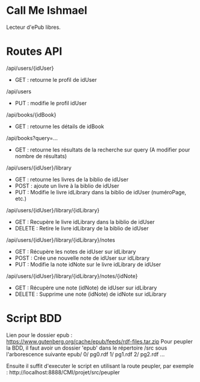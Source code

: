 # Call Me Ishmael

Lecteur d'ePub libres.

# Routes API

/api/users/{idUser}
- GET : retourne le profil de idUser

/api/users
- PUT : modifie le profil idUser

/api/books/{idBook}
- GET : retourne les détails de idBook

/api/books?query=...
- GET : retourne les résultats de la recherche sur query (A modifier pour nombre de résultats)

/api/users/{idUser}/library
- GET : retourne les livres de la biblio de idUser
- POST : ajoute un livre à la biblio de idUser
- PUT : Modifie le livre idLibrary dans la biblio de idUser (numéroPage, etc.)

/api/users/{idUser}/library/{idLibrary}
- GET : Recupère le livre idLibrary dans la biblio de idUser
- DELETE : Retire le livre idLibrary de la biblio de idUser

/api/users/{idUser}/library/{idLibrary}/notes
- GET : Récupère les notes de idUser sur idLibrary
- POST : Crée une nouvelle note de idUser sur idLibrary
- PUT : Modifie la note idNote sur le livre idLibrary de idUser

/api/users/{idUser}/library/{idLibrary}/notes/{idNote}
- GET : Récupère une note (idNote) de idUser sur idLibrary
- DELETE : Supprime une note (idNote) de idNote sur idLibrary

# Script BDD

Lien pour le dossier epub : https://www.gutenberg.org/cache/epub/feeds/rdf-files.tar.zip
Pour peupler la BDD, il faut avoir un dossier 'epub' dans le répertoire /src sous l'arborescence suivante
epub/
	0/
		pg0.rdf
	1/
		pg1.rdf
	2/
		pg2.rdf
	...

Ensuite il suffit d'executer le script en utilisant la route peupler, par exemple : http://localhost:8888/CMI/projet/src/peupler
